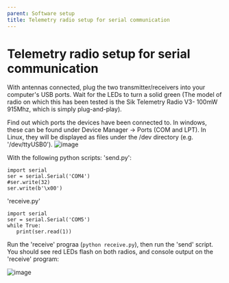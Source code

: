 ```yaml
---
parent: Software setup
title: Telemetry radio setup for serial communication
---
```


# Telemetry radio setup for serial communication

With antennas connected, plug the two transmitter/receivers into your computer's USB ports. Wait for the LEDs to turn a solid green (The model of radio on which this has been tested is the Sik Telemetry Radio V3- 100mW 915Mhz, which is simply plug-and-play).

Find out which ports the devices have been connected to. In windows, these can be found under Device Manager -> Ports (COM and LPT). In Linux, they will be displayed as files under the /dev directory (e.g. '/dev/ttyUSB0').
![image](https://github.com/user-attachments/assets/dbb6de01-dbca-487d-bbdf-4502b635eb0f)

With the following python scripts:
'send.py':
```
import serial
ser = serial.Serial('COM4')
#ser.write(32)
ser.write(b'\x00')
```
'receive.py'
```
import serial
ser = serial.Serial('COM5')
while True:
   print(ser.read(1))
```

Run the 'receive' prograa (`python receive.py`), then run the 'send' script. You should see red LEDs flash on both radios, and console output on the 'receive' program:

![image](https://github.com/user-attachments/assets/a1efc991-6108-419a-9b71-394016b9dbc5)
